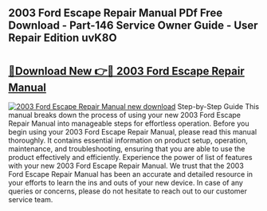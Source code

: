 ## 2003 Ford Escape Repair Manual PDf Free Download - Part-146 Service Owner Guide - User Repair Edition uvK8O

# <h2><a href="http://bc16728.oget.top/?id=2003+Ford+Escape+Repair+Manual">🔗Download New 👉🔴 2003 Ford Escape Repair Manual</a></h2>

[![2003 Ford Escape Repair Manual new download](https://i.imgur.com/5g1atiW.png)](http://bc16728.oget.top/?id=2003+Ford+Escape+Repair+Manual)
Step-by-Step Guide This manual breaks down the process of using your new 2003 Ford Escape Repair Manual into manageable steps for effortless operation. Before you begin using your 2003 Ford Escape Repair Manual, please read this manual thoroughly. It contains essential information on product setup, operation, maintenance, and troubleshooting, ensuring that you are able to use the product effectively and efficiently. Experience the power of list of features with your new 2003 Ford Escape Repair Manual. We trust that the 2003 Ford Escape Repair Manual has been an accurate and detailed resource in your efforts to learn the ins and outs of your new device. In case of any queries or concerns, please do not hesitate to reach out to our customer service team.
